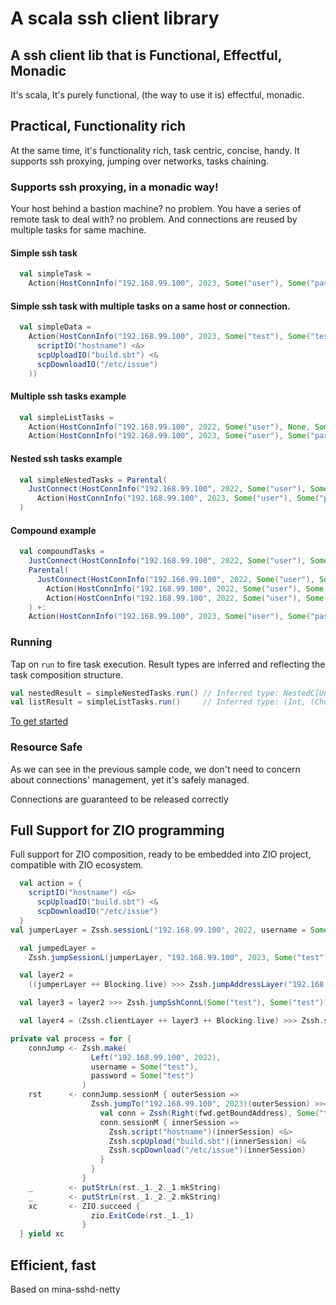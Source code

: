 # A scala ssh client library

## A ssh client lib that is Functional, Effectful, Monadic

It's scala, It's purely functional, (the way to use it is) effectful, monadic.

## Practical, Functionality rich

At the same time, it's functionality rich, task centric, concise, handy.
It supports ssh proxying, jumping over networks, tasks chaining.  

### Supports ssh proxying, in a monadic way!

Your host behind a bastion machine? no problem.
You have a series of remote task to deal with? no problem.
And connections are reused by multiple tasks for same machine.

#### Simple ssh task

```scala
  val simpleTask =
    Action(HostConnInfo("192.168.99.100", 2023, Some("user"), Some("password")), HostAction(scriptIO("sleep 5; ls /")))
```
      
#### Simple ssh task with multiple tasks on a same host or connection.
```scala
  val simpleData =
    Action(HostConnInfo("192.168.99.100", 2023, Some("test"), Some("test")), SshAction(
      scriptIO("hostname") <&> 
      scpUploadIO("build.sbt") <& 
      scpDownloadIO("/etc/issue")
    ))

```

#### Multiple ssh tasks example

```scala
  val simpleListTasks =
    Action(HostConnInfo("192.168.99.100", 2022, Some("user"), None, Some(privateKey)), HostAction(scriptIO("cat /etc/issue"))) +:
    Action(HostConnInfo("192.168.99.100", 2023, Some("user"), Some("password")), HostAction(scpDownload("/etc/issue")))
```

#### Nested ssh tasks example

```scala
  val simpleNestedTasks = Parental(
    JustConnect(HostConnInfo("192.168.99.100", 2022, Some("user"), Some("password"), None)),
      Action(HostConnInfo("192.168.99.100", 2023, Some("user"), Some("password")), HostAction(scpUpload("build.sbt")))
  )
```

#### Compound example

```scala
  val compoundTasks =
    JustConnect(HostConnInfo("192.168.99.100", 2022, Some("user"), Some("password"))) +:
    Parental(
      JustConnect(HostConnInfo("192.168.99.100", 2022, Some("user"), Some("password"), None: Option[java.security.KeyPair])),
        Action(HostConnInfo("192.168.99.100", 2022, Some("user"), Some("password")), HostAction(scriptIO("hostname"))) +:
        Action(HostConnInfo("192.168.99.100", 2022, Some("user"), Some("password")), HostAction(scpUpload("build.sbt")))
    ) +:
    Action(HostConnInfo("192.168.99.100", 2023, Some("user"), Some("password")), HostAction(scpDownload("/etc/issue")))
```

### Running

Tap on `run` to fire task execution. Result types are inferred and reflecting the task composition
structure.

```scala
val nestedResult = simpleNestedTasks.run() // Inferred type: NestedC[Unit, (Int, (Chunk[String], Chunk[String]))]
val listResult = simpleListTasks.run()     // Inferred type: (Int, (Chunk[String], Chunk[String])) +|: (Int, (Chunk[String], Chunk[String]))
```


[To get started](src/test/scala/zhongwm/cable/hostcon/EagerExecSpec.scala)
 
### Resource Safe

As we can see in the previous sample code, we don't need to concern about connections' management, yet it's safely managed. 

Connections are guaranteed to be released correctly

## Full Support for ZIO programming

Full support for ZIO composition, ready to be embedded into ZIO project, 
compatible with ZIO ecosystem.

```scala
  val action = {
    scriptIO("hostname") <&>
      scpUploadIO("build.sbt") <&
      scpDownloadIO("/etc/issue")
  }
val jumperLayer = Zssh.sessionL("192.168.99.100", 2022, username = Some("test"), password = Some("test"))

  val jumpedLayer =
    Zssh.jumpSessionL(jumperLayer, "192.168.99.100", 2023, Some("test"), Some("test"))

  val layer2 =
    ((jumperLayer ++ Blocking.live) >>> Zssh.jumpAddressLayer("192.168.99.100", 2023)) ++ Blocking.live

  val layer3 = layer2 >>> Zssh.jumpSshConnL(Some("test"), Some("test"))

  val layer4 = (Zssh.clientLayer ++ layer3 ++ Blocking.live) >>> Zssh.sessionL

```

```scala
private val process = for {
    connJump <- Zssh.make(
                  Left("192.168.99.100", 2022),
                  username = Some("test"),
                  password = Some("test")
                )
    rst      <- connJump.sessionM { outerSession =>
                  Zssh.jumpTo("192.168.99.100", 2023)(outerSession) >>= { fwd =>
                    val conn = Zssh(Right(fwd.getBoundAddress), Some("test"), password = Some("test"))
                    conn.sessionM { innerSession =>
                      Zssh.script("hostname")(innerSession) <&>
                      Zssh.scpUpload("build.sbt")(innerSession) <&
                      Zssh.scpDownload("/etc/issue")(innerSession)
                    }
                  }
                }
    _        <- putStrLn(rst._1._2._1.mkString)
    _        <- putStrLn(rst._1._2._2.mkString)
    xc       <- ZIO.succeed {
                  zio.ExitCode(rst._1._1)
                }
  } yield xc
```

## Efficient, fast

Based on mina-sshd-netty